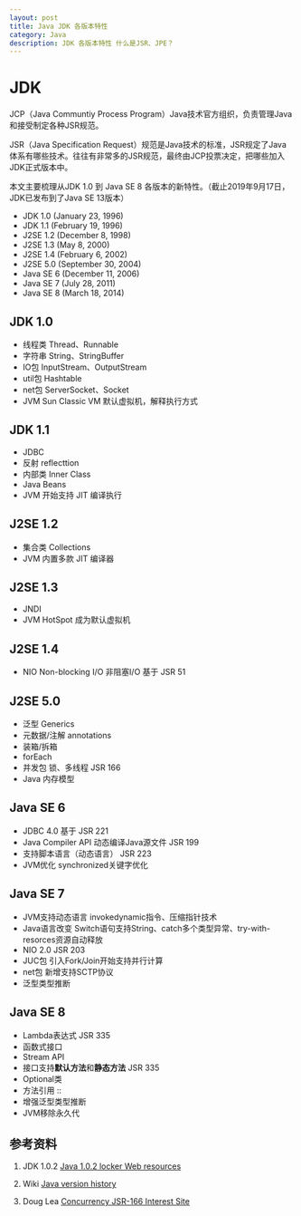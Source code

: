 ```yaml
---
layout: post
title: Java JDK 各版本特性
category: Java
description: JDK 各版本特性 什么是JSR、JPE？
---
```


# JDK

JCP（Java Communtiy Process Program）Java技术官方组织，负责管理Java和接受制定各种JSR规范。

JSR（Java Specification Request）规范是Java技术的标准，JSR规定了Java体系有哪些技术。往往有非常多的JSR规范，最终由JCP投票决定，把哪些加入JDK正式版本中。

本文主要梳理从JDK 1.0 到 Java SE 8 各版本的新特性。（截止2019年9月17日，JDK已发布到了Java SE 13版本）

- JDK 1.0 (January 23, 1996)
- JDK 1.1 (February 19, 1996)
- J2SE 1.2 (December 8, 1998)
- J2SE 1.3 (May 8, 2000)
- J2SE 1.4 (February 6, 2002)
- J2SE 5.0 (September 30, 2004)
- Java SE 6 (December 11, 2006)
- Java SE 7 (July 28, 2011)
- Java SE 8 (March 18, 2014)

## JDK 1.0

- 线程类 Thread、Runnable
- 字符串 String、StringBuffer
- IO包 InputStream、OutputStream
- util包 Hashtable
- net包 ServerSocket、Socket
- JVM Sun Classic VM 默认虚拟机，解释执行方式

## JDK 1.1

- JDBC
- 反射 reflecttion
- 内部类 Inner Class
- Java Beans
- JVM 开始支持 JIT 编译执行

## J2SE 1.2

- 集合类 Collections
- JVM 内置多款 JIT 编译器

## J2SE 1.3

- JNDI
- JVM HotSpot 成为默认虚拟机

## J2SE 1.4

- NIO Non-blocking I/O 非阻塞I/O 基于 JSR 51

## J2SE 5.0

- 泛型 Generics
- 元数据/注解 annotations
- 装箱/拆箱
- forEach
- 并发包 锁、多线程 JSR 166
- Java 内存模型

## Java SE 6

- JDBC 4.0 基于 JSR 221 
- Java Compiler API 动态编译Java源文件 JSR 199
- 支持脚本语言（动态语言） JSR 223
- JVM优化 synchronized关键字优化

## Java SE 7

- JVM支持动态语言 invokedynamic指令、压缩指针技术 
- Java语言改变 Switch语句支持String、catch多个类型异常、try-with-resorces资源自动释放
- NIO 2.0 JSR 203
- JUC包 引入Fork/Join开始支持并行计算
- net包 新增支持SCTP协议
- 泛型类型推断

## Java SE 8

- Lambda表达式 JSR 335
- 函数式接口
- Stream API
- 接口支持**默认方法**和**静态方法** JSR 335
- Optional类
- 方法引用 ::
- 增强泛型类型推断
- JVM移除永久代

## 参考资料

1. JDK 1.0.2 [Java 1.0.2 locker Web resources](http://web.mit.edu/java_v1.0.2/)

2. Wiki [Java version history](https://en.wikipedia.org/wiki/Java_version_history)

3. Doug Lea [Concurrency JSR-166 Interest Site](http://gee.cs.oswego.edu/dl/concurrency-interest/index.html)